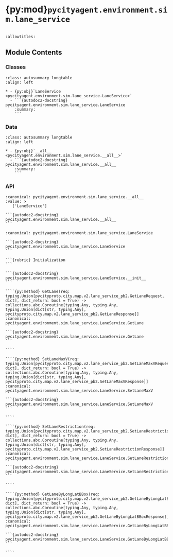 # {py:mod}`pycityagent.environment.sim.lane_service`

```{py:module} pycityagent.environment.sim.lane_service
```

```{autodoc2-docstring} pycityagent.environment.sim.lane_service
:allowtitles:
```

## Module Contents

### Classes

````{list-table}
:class: autosummary longtable
:align: left

* - {py:obj}`LaneService <pycityagent.environment.sim.lane_service.LaneService>`
  - ```{autodoc2-docstring} pycityagent.environment.sim.lane_service.LaneService
    :summary:
    ```
````

### Data

````{list-table}
:class: autosummary longtable
:align: left

* - {py:obj}`__all__ <pycityagent.environment.sim.lane_service.__all__>`
  - ```{autodoc2-docstring} pycityagent.environment.sim.lane_service.__all__
    :summary:
    ```
````

### API

````{py:data} __all__
:canonical: pycityagent.environment.sim.lane_service.__all__
:value: >
   ['LaneService']

```{autodoc2-docstring} pycityagent.environment.sim.lane_service.__all__
```

````

`````{py:class} LaneService(aio_channel: grpc.aio.Channel)
:canonical: pycityagent.environment.sim.lane_service.LaneService

```{autodoc2-docstring} pycityagent.environment.sim.lane_service.LaneService
```

```{rubric} Initialization
```

```{autodoc2-docstring} pycityagent.environment.sim.lane_service.LaneService.__init__
```

````{py:method} GetLane(req: typing.Union[pycityproto.city.map.v2.lane_service_pb2.GetLaneRequest, dict], dict_return: bool = True) -> collections.abc.Coroutine[typing.Any, typing.Any, typing.Union[dict[str, typing.Any], pycityproto.city.map.v2.lane_service_pb2.GetLaneResponse]]
:canonical: pycityagent.environment.sim.lane_service.LaneService.GetLane

```{autodoc2-docstring} pycityagent.environment.sim.lane_service.LaneService.GetLane
```

````

````{py:method} SetLaneMaxV(req: typing.Union[pycityproto.city.map.v2.lane_service_pb2.SetLaneMaxVRequest, dict], dict_return: bool = True) -> collections.abc.Coroutine[typing.Any, typing.Any, typing.Union[dict[str, typing.Any], pycityproto.city.map.v2.lane_service_pb2.SetLaneMaxVResponse]]
:canonical: pycityagent.environment.sim.lane_service.LaneService.SetLaneMaxV

```{autodoc2-docstring} pycityagent.environment.sim.lane_service.LaneService.SetLaneMaxV
```

````

````{py:method} SetLaneRestriction(req: typing.Union[pycityproto.city.map.v2.lane_service_pb2.SetLaneRestrictionRequest, dict], dict_return: bool = True) -> collections.abc.Coroutine[typing.Any, typing.Any, typing.Union[dict[str, typing.Any], pycityproto.city.map.v2.lane_service_pb2.SetLaneRestrictionResponse]]
:canonical: pycityagent.environment.sim.lane_service.LaneService.SetLaneRestriction

```{autodoc2-docstring} pycityagent.environment.sim.lane_service.LaneService.SetLaneRestriction
```

````

````{py:method} GetLaneByLongLatBBox(req: typing.Union[pycityproto.city.map.v2.lane_service_pb2.GetLaneByLongLatBBoxRequest, dict], dict_return: bool = True) -> collections.abc.Coroutine[typing.Any, typing.Any, typing.Union[dict[str, typing.Any], pycityproto.city.map.v2.lane_service_pb2.GetLaneByLongLatBBoxResponse]]
:canonical: pycityagent.environment.sim.lane_service.LaneService.GetLaneByLongLatBBox

```{autodoc2-docstring} pycityagent.environment.sim.lane_service.LaneService.GetLaneByLongLatBBox
```

````

`````
